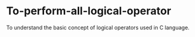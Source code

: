 # To-perform-all-logical-operator
To understand the basic concept of logical operators used in C language.
